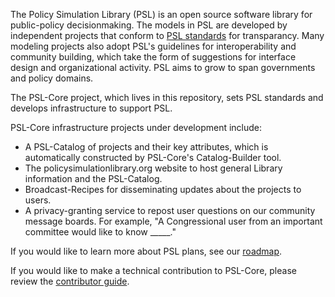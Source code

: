 The Policy Simulation Library (PSL) is an open source software library for public-policy decisionmaking. The models in PSL are developed by independent projects that conform to [PSL standards](core/Standards/project_standards.md) for transparancy. Many modeling projects also adopt PSL's guidelines for interoperability and community building, which take the form of suggestions for interface design and organizational activity. PSL aims to grow to span governments and policy domains. 

The PSL-Core project, which lives in this repository, sets PSL standards and develops infrastructure to support PSL. 

PSL-Core infrastructure projects under development include:

- A PSL-Catalog of projects and their key attributes, which is automatically constructed by PSL-Core's Catalog-Builder tool. 
- The policysimulationlibrary.org website to host general Library information and the PSL-Catalog.
- Broadcast-Recipes for disseminating updates about the projects to users. 
- A privacy-granting service to repost user questions on our community message boards. For example, "A Congressional user from an important committee would like to know _____."

If you would like to learn more about PSL plans, see our [roadmap](core/community/roadmap.md). 

If you would like to make a technical contribution to PSL-Core, please review the [contributor guide](core/community/contribute.md). 

